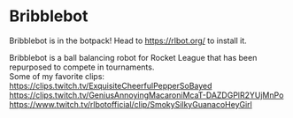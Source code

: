 # Bribblebot
Bribblebot is in the botpack! Head to https://rlbot.org/ to install it.

Bribblebot is a ball balancing robot for Rocket League that has been repurposed to compete in tournaments.  
Some of my favorite clips:  
https://clips.twitch.tv/ExquisiteCheerfulPepperSoBayed  
https://clips.twitch.tv/GeniusAnnoyingMacaroniMcaT-DAZDGPlR2YUjMnPo  
https://www.twitch.tv/rlbotofficial/clip/SmokySilkyGuanacoHeyGirl  
